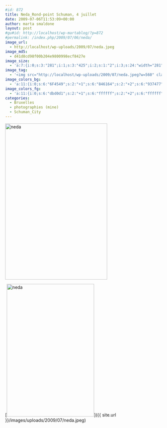 ```yaml
---
#id: 872
title: Neda_Rond-point Schuman, 4 juillet
date: 2009-07-06T11:53:09+00:00
author: marta smaldone
layout: post
#gu#id: http://localhost/wp-martablog/?p=872
#permalink: /index.php/2009/07/06/neda/
image_url:
  - http://localhost/wp-uploads/2009/07/neda.jpeg
image_md5:
  - d41d8cd98f00b204e9800998ecf8427e
image_size:
  - 'a:7:{i:0;s:3:"281";i:1;s:3:"425";i:2;s:1:"2";i:3;s:24:"width="281" height="425"";s:4:"bits";s:1:"8";s:8:"channels";s:1:"3";s:4:"mime";s:10:"image/jpeg";}'
image_tag:
  - '<img src="http://localhost/wp-uploads/2009/07/neda.jpeg?w=560" class="aligncenter size-full wp-image-871" title="neda"   alt="neda"    />'
image_colors_bg:
  - 'a:11:{i:0;s:6:"6F4549";s:2:"+1";s:6:"846164";s:2:"+2";s:6:"937477";s:2:"+3";s:6:"b8a3a5";s:2:"+4";s:6:"dbd0d1";s:2:"+5";s:6:"f1eded";i:-1;s:6:"5e3b3e";i:-2;s:6:"533437";i:-3;s:6:"382325";i:-4;s:6:"1c1112";i:-5;s:6:"0b0707";}'
image_colors_fg:
  - 'a:11:{i:0;s:6:"dbd0d1";s:2:"+1";s:6:"ffffff";s:2:"+2";s:6:"ffffff";s:2:"+3";s:6:"382325";s:2:"+4";s:6:"6f4549";s:2:"+5";s:6:"6f4549";i:-1;s:6:"dbd0d1";i:-2;s:6:"dbd0d1";i:-3;s:6:"b8a3a5";i:-4;s:6:"b8a3a5";i:-5;s:6:"b8a3a5";}'
categories:
  - Bruxelles
  - photographies (mine)
  - Schuman_City
---
```

<img class="aligncenter wp-image-3900" src="{{ site.url }}/images/uploads/2009/07/neda.jpg" alt="neda" width="328" height="500" srcset="{{ site.url }}/images/uploads/2009/07/neda.jpg 561w, {{ site.url }}/images/uploads/2009/07/neda-197x300.jpg 197w" sizes="(max-width: 328px) 100vw, 328px" />

[<img class="wp-image-871 size-full aligncenter" title="neda" src="{{ site.url }}/images/uploads/2009/07/neda.jpeg" alt="neda" width="281" height="425" srcset="{{ site.url }}/images/uploads/2009/07/neda.jpeg 281w, {{ site.url }}/images/uploads/2009/07/neda-198x300.jpeg 198w" sizes="(max-width: 281px) 100vw, 281px" />]({{ site.url }}/images/uploads/2009/07/neda.jpeg)